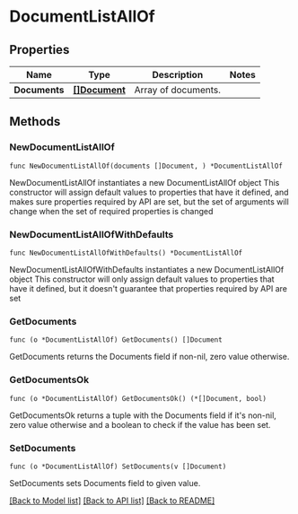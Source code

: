 # DocumentListAllOf

## Properties

Name | Type | Description | Notes
------------ | ------------- | ------------- | -------------
**Documents** | [**[]Document**](Document.md) | Array of documents. | 

## Methods

### NewDocumentListAllOf

`func NewDocumentListAllOf(documents []Document, ) *DocumentListAllOf`

NewDocumentListAllOf instantiates a new DocumentListAllOf object
This constructor will assign default values to properties that have it defined,
and makes sure properties required by API are set, but the set of arguments
will change when the set of required properties is changed

### NewDocumentListAllOfWithDefaults

`func NewDocumentListAllOfWithDefaults() *DocumentListAllOf`

NewDocumentListAllOfWithDefaults instantiates a new DocumentListAllOf object
This constructor will only assign default values to properties that have it defined,
but it doesn't guarantee that properties required by API are set

### GetDocuments

`func (o *DocumentListAllOf) GetDocuments() []Document`

GetDocuments returns the Documents field if non-nil, zero value otherwise.

### GetDocumentsOk

`func (o *DocumentListAllOf) GetDocumentsOk() (*[]Document, bool)`

GetDocumentsOk returns a tuple with the Documents field if it's non-nil, zero value otherwise
and a boolean to check if the value has been set.

### SetDocuments

`func (o *DocumentListAllOf) SetDocuments(v []Document)`

SetDocuments sets Documents field to given value.



[[Back to Model list]](../README.md#documentation-for-models) [[Back to API list]](../README.md#documentation-for-api-endpoints) [[Back to README]](../README.md)


